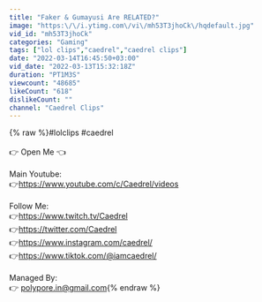 ```yaml
---
title: "Faker & Gumayusi Are RELATED?"
image: "https:\/\/i.ytimg.com\/vi\/mh53T3jhoCk\/hqdefault.jpg"
vid_id: "mh53T3jhoCk"
categories: "Gaming"
tags: ["lol clips","caedrel","caedrel clips"]
date: "2022-03-14T16:45:50+03:00"
vid_date: "2022-03-13T15:32:18Z"
duration: "PT1M3S"
viewcount: "48685"
likeCount: "618"
dislikeCount: ""
channel: "Caedrel Clips"
---
```

{% raw %}#lolclips #caedrel<br /><br />👉 Open Me 👈<br /> <br />Main Youtube:<br />👉<a rel="nofollow" target="blank" href="https://www.youtube.com/c/Caedrel/videos">https://www.youtube.com/c/Caedrel/videos</a><br /><br />Follow Me: <br />👉<a rel="nofollow" target="blank" href="https://www.twitch.tv/Caedrel">https://www.twitch.tv/Caedrel</a><br />👉<a rel="nofollow" target="blank" href="https://twitter.com/Caedrel">https://twitter.com/Caedrel</a><br />👉<a rel="nofollow" target="blank" href="https://www.instagram.com/caedrel/">https://www.instagram.com/caedrel/</a><br />👉<a rel="nofollow" target="blank" href="https://www.tiktok.com/@iamcaedrel/">https://www.tiktok.com/@iamcaedrel/</a><br /><br />Managed By: <br />👉 polypore.in@gmail.com{% endraw %}
